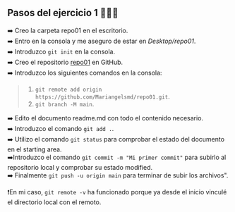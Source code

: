 ## **Pasos del ejercicio 1** 👩🏻‍💻
➡️ Creo la carpeta repo01 en el escritorio.  
➡️ Entro en la consola y me aseguro de estar en _Desktop/repo01_.  
➡️ Introduzco `git init` en la consola.  
➡️ Creo el repositorio [repo01](https://github.com/Mariangelsmd/repo01) en GitHub.  
➡️ Introduzco los siguientes comandos en la consola:  
>1. `git remote add origin https://github.com/Mariangelsmd/repo01.git`.  
>2. `git branch -M main`.  

➡️ Edito el documento readme.md con todo el contenido necesario.  
➡️ Introduzco el comando `git add .`.  
➡️ Utilizo el comando `git status` para comprobar el estado del documento en el starting area.  
 ➡️Introduzco el comando `git commit -m "Mi primer commit"` para subirlo al repositorio local y comprobar su estado modified.  
➡️ Finalmente `git push -u origin main` para terminar de subir los archivos".  

❗En mi caso, `git remote -v` ha funcionado porque ya desde el inicio vinculé el directorio local con el remoto. 


  